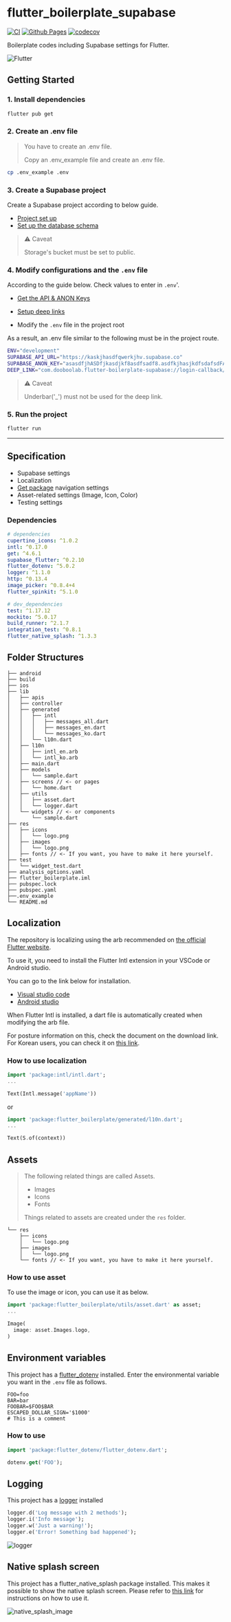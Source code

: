 # flutter_boilerplate_supabase

[![CI](https://github.com/flutter-seoul/flutter_boilerplate_supabase/actions/workflows/ci.yml/badge.svg)](https://github.com/flutter-seoul/flutter_boilerplate_supabase/actions/workflows/ci.yml)
[![Github Pages](https://github.com/flutter-seoul/flutter_boilerplate_supabase/actions/workflows/pages.yml/badge.svg)](https://github.com/flutter-seoul_supabase/flutter_boilerplate/actions/workflows/pages.yml)
[![codecov](https://codecov.io/gh/flutter-seoul/flutter_boilerplate_supabase/branch/main/graph/badge.svg?token=MR48LEE9RW)](https://codecov.io/gh/flutter-seoul/flutter_boilerplate_supabase)

Boilerplate codes including Supabase settings for Flutter.

![Flutter](https://res.cloudinary.com/practicaldev/image/fetch/s--Y97NN_wk--/c_imagga_scale,f_auto,fl_progressive,h_420,q_auto,w_1000/https://dev-to-uploads.s3.amazonaws.com/uploads/articles/ilxgukpk5uq6shritm1h.png)

## Getting Started

### 1. Install dependencies

```bash
flutter pub get
```

### 2. Create an .env file

> You have to create an .env file.
>
> Copy an .env_example file and create an .env file.

```bash
cp .env_example .env
```

### 3. Create a Supabase project

Create a Supabase project according to below guide.

- [Project set up](https://supabase.com/docs/guides/with-flutter#project-set-up)
- [Set up the database schema](https://supabase.com/docs/guides/with-flutter#set-up-the-database-schema)

> ⚠️ Caveat
>
> Storage's bucket must be set to public.

### 4. Modify configurations and the `.env` file

According to the guide below.
Check values to enter in `.env`'.

- [Get the API & ANON Keys](https://supabase.com/docs/guides/with-flutter#get-the-api-keys)

- [Setup deep links](https://supabase.com/docs/guides/with-flutter#setup-deep-links)

- Modify the `.env` file in the project root

As a result, an .env file similar to the following must be in the project route.

```bash
ENV="development"
SUPABASE_API_URL="https://kaskjhasdfqwerkjhv.supabase.co"
SUPABASE_ANON_KEY="asasdfjhASDfjkasdjkf8asdfsadf8.asdfkjhasjkdfsdafsdFASDFasdfasdflasdAFSDF9.kjahsdf123124kjhasdf66kjhasdkfjhasASDsdkj"
DEEP_LINK="com.dooboolab.flutter-boilerplate-supabase://login-callback/"
```

> ⚠️ Caveat
>
> Underbar('_') must not be used for the deep link.

### 5. Run the project

```bash
flutter run
```

---

## Specification

- Supabase settings
- Localization
- [Get package](https://pub.dev/packages/get) navigation settings
- Asset-related settings (Image, Icon, Color)
- Testing settings

### Dependencies

```yaml
# dependencies
cupertino_icons: ^1.0.2
intl: ^0.17.0
get: ^4.6.1
supabase_flutter: ^0.2.10
flutter_dotenv: ^5.0.2
logger: ^1.1.0
http: ^0.13.4
image_picker: ^0.8.4+4
flutter_spinkit: ^5.1.0

# dev_dependencies
test: ^1.17.12
mockito: ^5.0.17
build_runner: ^2.1.7
integration_test: ^0.8.1
flutter_native_splash: ^1.3.3
```

## Folder Structures

```text
├── android
├── build
├── ios
├── lib
│   ├── apis
│   ├── controller
│   ├── generated
│   │   ├── intl
│   │   │   ├── messages_all.dart
│   │   │   ├── messages_en.dart
│   │   │   └── messages_ko.dart
│   │   └── l10n.dart
│   ├── l10n
│   │   ├── intl_en.arb
│   │   └── intl_ko.arb
│   ├── main.dart
│   ├── models
│   │   └── sample.dart
│   ├── screens // <- or pages
│   │   └── home.dart
│   ├── utils
│   │   ├── asset.dart
│   │   └── logger.dart
│   └── widgets // <- or components
│       └── sample.dart
├── res
│   ├── icons
│   │   └── logo.png
│   ├── images
│   │   └── logo.png
│   ├── fonts // <- If you want, you have to make it here yourself.
├── test
│   └── widget_test.dart
├── analysis_options.yaml
├── flutter_boilerplate.iml
├── pubspec.lock
├── pubspec.yaml
├──.env_example
└── README.md
```

## Localization

The repository is localizing using the arb recommended on [the official Flutter website](https://docs.flutter.dev/development/accessibility-and-localization/internationalization).

To use it, you need to install the Flutter Intl extension in your VSCode or Android studio.

You can go to the link below for installation.

- [Visual studio code](https://marketplace.visualstudio.com/items?itemName=localizely.flutter-intl)
- [Android studio](https://plugins.jetbrains.com/plugin/13666-flutter-intl)

When Flutter Intl is installed, a dart file is automatically created when modifying the arb file.

For posture information on this, check the document on the download link.
For Korean users, you can check it on [this link](https://medium.com/flutter-seoul/flutter-localizations-%EC%99%84%EC%A0%84-%EC%A0%95%EB%B3%B5-%ED%95%98%EA%B8%B0-8fa5f50a3fd2).

### How to use localization

```dart
import 'package:intl/intl.dart';
...

Text(Intl.message('appName'))
```

or

```dart
import 'package:flutter_boilerplate/generated/l10n.dart';
...

Text(S.of(context))
```

## Assets

> The following related things are called Assets.
>
> - Images
> - Icons
> - Fonts
>
> Things related to assets are created under the `res` folder.

```text
└── res
    ├── icons
    │   └── logo.png
    ├── images
    │   └── logo.png
    └── fonts // <- If you want, you have to make it here yourself.
```

### How to use asset

To use the image or icon, you can use it as below.

```dart
import 'package:flutter_boilerplate/utils/asset.dart' as asset;
...

Image(
  image: asset.Images.logo,
)
```

## Environment variables

This project has a [flutter_dotenv](https://pub.dev/packages/flutter_dotenv) installed.
Enter the environmental variable you want in the `.env` file as follows.

```text
FOO=foo
BAR=bar
FOOBAR=$FOO$BAR
ESCAPED_DOLLAR_SIGN='$1000'
# This is a comment
```

### How to use

```dart
import 'package:flutter_dotenv/flutter_dotenv.dart';

dotenv.get('FOO');

```

## Logging

This project has a [logger](https://pub.dev/packages/flutter_dotenv) installed

```dart
logger.d('Log message with 2 methods');
logger.i('Info message');
logger.w('Just a warning!');
logger.e('Error! Something bad happened');
```

![logger](https://raw.githubusercontent.com/leisim/logger/master/art/screenshot.png)

## Native splash screen

This project has a flutter_native_splash package installed.
This makes it possible to show the native splash screen.
Please refer to [this link](https://pub.dev/packages/flutter_native_splash#usage) for instructions on how to use it.

![native_splash_image](https://raw.githubusercontent.com/jonbhanson/flutter_native_splash/master/splash_demo.gif)

